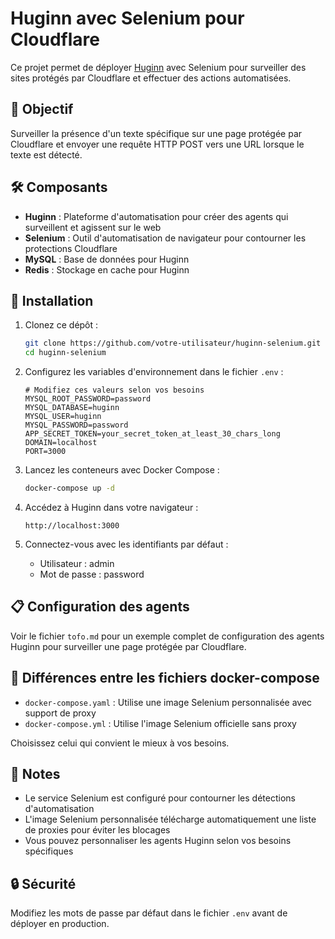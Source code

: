 # Huginn avec Selenium pour Cloudflare

Ce projet permet de déployer [Huginn](https://github.com/huginn/huginn) avec Selenium pour surveiller des sites protégés par Cloudflare et effectuer des actions automatisées.

## 🎯 Objectif

Surveiller la présence d'un texte spécifique sur une page protégée par Cloudflare et envoyer une requête HTTP POST vers une URL lorsque le texte est détecté.

## 🛠️ Composants

- **Huginn** : Plateforme d'automatisation pour créer des agents qui surveillent et agissent sur le web
- **Selenium** : Outil d'automatisation de navigateur pour contourner les protections Cloudflare
- **MySQL** : Base de données pour Huginn
- **Redis** : Stockage en cache pour Huginn

## 🚀 Installation

1. Clonez ce dépôt :

   ```bash
   git clone https://github.com/votre-utilisateur/huginn-selenium.git
   cd huginn-selenium
   ```

2. Configurez les variables d'environnement dans le fichier `.env` :

   ```
   # Modifiez ces valeurs selon vos besoins
   MYSQL_ROOT_PASSWORD=password
   MYSQL_DATABASE=huginn
   MYSQL_USER=huginn
   MYSQL_PASSWORD=password
   APP_SECRET_TOKEN=your_secret_token_at_least_30_chars_long
   DOMAIN=localhost
   PORT=3000
   ```

3. Lancez les conteneurs avec Docker Compose :

   ```bash
   docker-compose up -d
   ```

4. Accédez à Huginn dans votre navigateur :

   ```
   http://localhost:3000
   ```

5. Connectez-vous avec les identifiants par défaut :
   - Utilisateur : admin
   - Mot de passe : password

## 📋 Configuration des agents

Voir le fichier `tofo.md` pour un exemple complet de configuration des agents Huginn pour surveiller une page protégée par Cloudflare.

## 🔄 Différences entre les fichiers docker-compose

- `docker-compose.yaml` : Utilise une image Selenium personnalisée avec support de proxy
- `docker-compose.yml` : Utilise l'image Selenium officielle sans proxy

Choisissez celui qui convient le mieux à vos besoins.

## 📝 Notes

- Le service Selenium est configuré pour contourner les détections d'automatisation
- L'image Selenium personnalisée télécharge automatiquement une liste de proxies pour éviter les blocages
- Vous pouvez personnaliser les agents Huginn selon vos besoins spécifiques

## 🔒 Sécurité

Modifiez les mots de passe par défaut dans le fichier `.env` avant de déployer en production.
